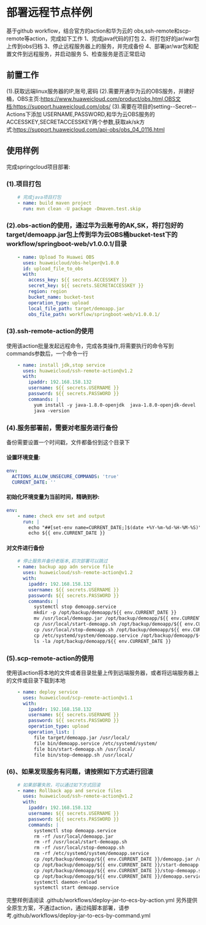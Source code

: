 # 部署远程节点样例

基于github workflow，结合官方的action和华为云的 obs,ssh-remote和scp-remote等action，完成如下工作
1、完成java代码的打包
2、将打包好的jar/war包上传到obs归档
3、停止远程服务器上的服务，并完成备份
4、部署jar/war包和配置文件到远程服务，并启动服务
5、检查服务是否正常启动

## **前置工作**
(1).获取远端linux服务器的IP,账号,密码
(2).需要开通华为云的OBS服务，并建好桶，OBS主页:https://www.huaweicloud.com/product/obs.html,OBS文档:https://support.huaweicloud.com/obs/
(3).需要在项目的setting--Secret--Actions下添加 USERNAME,PASSWORD,和华为云OBS服务的ACCESSKEY,SECRETACCESSKEY两个参数,获取ak/sk方式:https://support.huaweicloud.com/api-obs/obs_04_0116.html

## **使用样例**
完成springcloud项目部署:
### (1).项目打包
```yaml
    # 完成java项目打包
    - name: build maven project
      run: mvn clean -U package -Dmaven.test.skip
```

### (2).obs-action的使用，通过华为云账号的AK,SK，将打包好的target/demoapp.jar包上传到华为云OBS桶bucket-test下的workflow/springboot-web/v1.0.0.1/目录
```yaml
    - name: Upload To Huawei OBS
      uses: huaweicloud/obs-helper@v1.0.0
      id: upload_file_to_obs
      with:
        access_key: ${{ secrets.ACCESSKEY }}
        secret_key: ${{ secrets.SECRETACCESSKEY }}
        region: region
        bucket_name: bucket-test
        operation_type: upload
        local_file_path: target/demoapp.jar
        obs_file_path: workflow/springboot-web/v1.0.0.1/
```
### (3).ssh-remote-action的使用
使用该action批量发起远程命令，完成各类操作,将需要执行的命令写到commands参数后，一个命令一行
```yaml
    - name: install jdk,stop service
      uses: huaweicloud/ssh-remote-action@v1.2
      with:
        ipaddr: 192.168.158.132
        username: ${{ secrets.USERNAME }}
        password: ${{ secrets.PASSWORD }}
        commands: |
          yum install -y java-1.8.0-openjdk  java-1.8.0-openjdk-devel
          java -version
```
### (4).服务部署前，需要对老服务进行备份
备份需要设置一个时间戳，文件都备份到这个目录下
#### 设置环境变量:
```yaml
env:
  ACTIONS_ALLOW_UNSECURE_COMMANDS: 'true'
  CURRENT_DATE: ''
```
#### 初始化环境变量为当前时间，精确到秒:
```yaml
env:
    - name: check env set and output
      run: |
        echo "##[set-env name=CURRENT_DATE;]$(date +%Y-%m-%d-%H-%M-%S)"
        echo ${{ env.CURRENT_DATE }}
```
#### 对文件进行备份
```yaml
    # 停止服务并备份老版本,初次部署可以跳过
    - name: backup app adn service file
      uses: huaweicloud/ssh-remote-action@v1.2
      with:
        ipaddr: 192.168.158.132
        username: ${{ secrets.USERNAME }}
        password: ${{ secrets.PASSWORD }}
        commands: |
          systemctl stop demoapp.service
          mkdir -p /opt/backup/demoapp/${{ env.CURRENT_DATE }}
          mv /usr/local/demoapp.jar /opt/backup/demoapp/${{ env.CURRENT_DATE }}
          cp /usr/local/start-demoapp.sh /opt/backup/demoapp/${{ env.CURRENT_DATE }}
          cp /usr/local/stop-demoapp.sh /opt/backup/demoapp/${{ env.CURRENT_DATE }}
          cp /etc/systemd/system/demoapp.service /opt/backup/demoapp/${{ env.CURRENT_DATE }}
          ls -la /opt/backup/demoapp/${{ env.CURRENT_DATE }}
```
### (5).scp-remote-action的使用
使用该action将本地的文件或者目录批量上传到远端服务器，或者将远端服务器上的文件或目录下载到本地
```yaml
    - name: deploy service
      uses: huaweicloud/scp-remote-action@v1.1
      with:
        ipaddr: 192.168.158.132
        username: ${{ secrets.USERNAME }}
        password: ${{ secrets.PASSWORD }}
        operation_type: upload
        operation_list: |
          file target/demoapp.jar /usr/local/
          file bin/demoapp.service /etc/systemd/system/
          file bin/start-demoapp.sh /usr/local/
          file bin/stop-demoapp.sh /usr/local/
```

### (6)、如果发现服务有问题，请按照如下方式进行回滚
```yaml
    # 如果部署失败，可以通过如下方式回滚
    - name: Rollback app and service files
      uses: huaweicloud/ssh-remote-action@v1.2
      with:
        ipaddr: 192.168.158.132
        username: ${{ secrets.USERNAME }}
        password: ${{ secrets.PASSWORD }}
        commands: |
          systemctl stop demoapp.service
          rm -rf /usr/local/demoapp.jar
          rm -rf /usr/local/start-demoapp.sh
          rm -rf /usr/local/stop-demoapp.sh
          rm -rf /etc/systemd/system/demoapp.service
          cp /opt/backup/demoapp/${{ env.CURRENT_DATE }}/demoapp.jar /usr/local/demoapp.jar
          cp /opt/backup/demoapp/${{ env.CURRENT_DATE }}/start-demoapp.sh /usr/local/start-demoapp.sh
          cp /opt/backup/demoapp/${{ env.CURRENT_DATE }}/stop-demoapp.sh /usr/local/stop-demoapp.sh
          cp /opt/backup/demoapp/${{ env.CURRENT_DATE }}/demoapp.service /etc/systemd/system/demoapp.service
          systemctl daemon-reload
          systemctl start demoapp.service
```          
完整样例请阅读 .github/workflows/deploy-jar-to-ecs-by-action.yml
另外提供全原生方案，不通过action，通过纯脚本部署，请参考.github/workflows/deploy-jar-to-ecs-by-command.yml